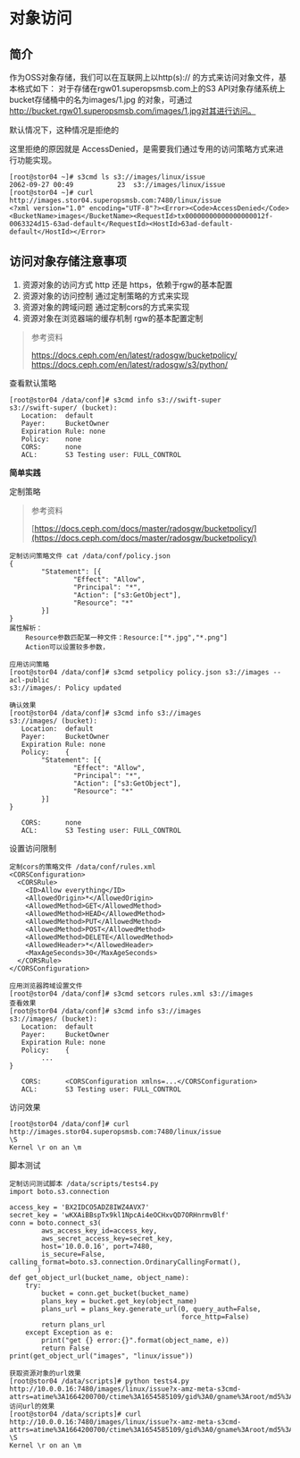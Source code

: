 # 对象访问

## 简介

作为OSS对象存储，我们可以在互联网上以http(s):// 的方式来访问对象文件，基本格式如下： 对于存储在rgw01.superopsmsb.com上的S3 API对象存储系统上bucket存储桶中的名为images/1.jpg 的对象，可通过 http://bucket.rgw01.superopsmsb.com/images/1.jpg对其进行访问。

默认情况下，这种情况是拒绝的

这里拒绝的原因就是 AccessDenied，是需要我们通过专用的访问策略方式来进行功能实现。

```
[root@stor04 ~]# s3cmd ls s3://images/linux/issue
2062-09-27 00:49           23  s3://images/linux/issue
[root@stor04 ~]# curl http://images.stor04.superopsmsb.com:7480/linux/issue
<?xml version="1.0" encoding="UTF-8"?><Error><Code>AccessDenied</Code><BucketName>images</BucketName><RequestId>tx00000000000000000012f-0063324d15-63ad-default</RequestId><HostId>63ad-default-default</HostId></Error> 
```

## 访问对象存储注意事项

1. 资源对象的访问方式 http 还是 https，依赖于rgw的基本配置&#x20;
2. 资源对象的访问控制 通过定制策略的方式来实现&#x20;
3. 资源对象的跨域问题 通过定制cors的方式来实现&#x20;
4. 资源对象在浏览器端的缓存机制 rgw的基本配置定制

> 参考资料
>
> https://docs.ceph.com/en/latest/radosgw/bucketpolicy/ https://docs.ceph.com/en/latest/radosgw/s3/python/



查看默认策略

```
[root@stor04 /data/conf]# s3cmd info s3://swift-super
s3://swift-super/ (bucket):
   Location:  default
   Payer:     BucketOwner
   Expiration Rule: none
   Policy:    none
   CORS:      none
   ACL:       S3 Testing user: FULL_CONTROL
```

**简单实践**

定制策略

> 参考资料
>
> [https://docs.ceph.com/docs/master/radosgw/bucketpolicy/](https://docs.ceph.com/docs/master/radosgw/bucketpolicy/)

```
定制访问策略文件 cat /data/conf/policy.json
{
        "Statement": [{
                "Effect": "Allow",
                "Principal": "*",
                "Action": ["s3:GetObject"],
                "Resource": "*"
        }]
}
属性解析：
    Resource参数匹配某一种文件：Resource:["*.jpg","*.png"]
    Action可以设置较多参数，
```

```
应用访问策略
[root@stor04 /data/conf]# s3cmd setpolicy policy.json s3://images --acl-public
s3://images/: Policy updated
​
确认效果
[root@stor04 /data/conf]# s3cmd info s3://images
s3://images/ (bucket):
   Location:  default
   Payer:     BucketOwner
   Expiration Rule: none
   Policy:    {
        "Statement": [{
                "Effect": "Allow",
                "Principal": "*",
                "Action": ["s3:GetObject"],
                "Resource": "*"
        }]
}
​
   CORS:      none
   ACL:       S3 Testing user: FULL_CONTROL
```

设置访问限制

```
定制cors的策略文件 /data/conf/rules.xml 
<CORSConfiguration>
  <CORSRule> 
    <ID>Allow everything</ID>  
    <AllowedOrigin>*</AllowedOrigin>  
    <AllowedMethod>GET</AllowedMethod>  
    <AllowedMethod>HEAD</AllowedMethod>  
    <AllowedMethod>PUT</AllowedMethod>  
    <AllowedMethod>POST</AllowedMethod>  
    <AllowedMethod>DELETE</AllowedMethod>  
    <AllowedHeader>*</AllowedHeader>  
    <MaxAgeSeconds>30</MaxAgeSeconds>
  </CORSRule>
</CORSConfiguration>
```

```
应用浏览器跨域设置文件
[root@stor04 /data/conf]# s3cmd setcors rules.xml s3://images
查看效果
[root@stor04 /data/conf]# s3cmd info s3://images
s3://images/ (bucket):
   Location:  default
   Payer:     BucketOwner
   Expiration Rule: none
   Policy:    {
        ...
}
​
   CORS:      <CORSConfiguration xmlns=...</CORSConfiguration>
   ACL:       S3 Testing user: FULL_CONTROL
```

访问效果

```
[root@stor04 /data/conf]# curl http://images.stor04.superopsmsb.com:7480/linux/issue
\S
Kernel \r on an \m
```

脚本测试

```
定制访问测试脚本 /data/scripts/tests4.py
import boto.s3.connection
​
access_key = 'BX2IDCO5ADZ8IWZ4AVX7'
secret_key = 'wKXAiBBspTx9kl1NpcAi4eOCHxvQD7ORHnrmvBlf'
conn = boto.connect_s3(
        aws_access_key_id=access_key,
        aws_secret_access_key=secret_key,
        host='10.0.0.16', port=7480,
        is_secure=False, calling_format=boto.s3.connection.OrdinaryCallingFormat(),
       )
def get_object_url(bucket_name, object_name):
    try:
        bucket = conn.get_bucket(bucket_name)
        plans_key = bucket.get_key(object_name)
        plans_url = plans_key.generate_url(0, query_auth=False,
                                           force_http=False)
        return plans_url
    except Exception as e:
        print("get {} error:{}".format(object_name, e))
        return False
print(get_object_url("images", "linux/issue"))
```

```
获取资源对象的url效果
[root@stor04 /data/scripts]# python tests4.py
http://10.0.0.16:7480/images/linux/issue?x-amz-meta-s3cmd-attrs=atime%3A1664200700/ctime%3A1654585109/gid%3A0/gname%3Aroot/md5%3Af078fe086dfc22f64b5dca2e1b95de2c/mode%3A33188/mtime%3A1603464839/uid%3A0/uname%3Aroot
访问url的效果
[root@stor04 /data/scripts]# curl http://10.0.0.16:7480/images/linux/issue?x-amz-meta-s3cmd-attrs=atime%3A1664200700/ctime%3A1654585109/gid%3A0/gname%3Aroot/md5%3Af078fe086dfc22f64b5dca2e1b95de2c/mode%3A33188/mtime%3A1603464839/uid%3A0/uname%3Aroot
\S
Kernel \r on an \m
```
